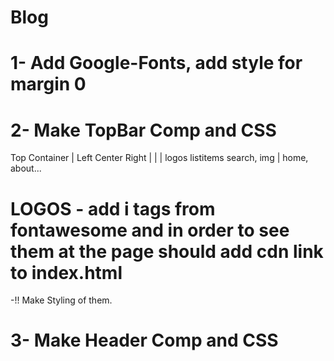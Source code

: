 # Blog 

# 1- Add Google-Fonts, add style for margin 0

# 2- Make TopBar Comp and CSS 
Top                  Container
                 |
Left           Center                 Right 
  |               |                     |
logos           listitems             search, img
                   |
                 home, about...  

# LOGOS - add i tags from fontawesome and in order to see them at the page should add cdn link to index.html

-!! Make Styling of them.

# 3- Make Header Comp and CSS
